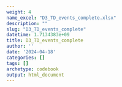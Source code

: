 ```yaml
---
weight: 4
name_excel: "D3_TD_events_complete.xlsx"
description: ""
slug: "D3_TD_events_complete"
datetime: 1.7134383e+09
title: D3_TD_events_complete
author: ''
date: '2024-04-18'
categories: []
tags: []
archetype: codebook
output: html_document
---
```


<div class="tabcontent"></div>
